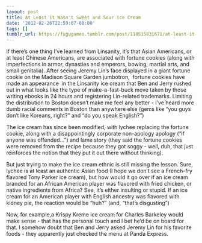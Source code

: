 ```yaml
---
layout: post
title: At Least It Wasn't Sweet and Sour Ice Cream
date: '2012-02-26T22:59:07-08:00'
tags: []
tumblr_url: https://fugugames.tumblr.com/post/110515831671/at-least-it-wasnt-sweet-and-sour-ice-cream
---
```

If there’s one thing I’ve learned from Linsanity, it’s that Asian Americans, or at least Chinese Americans, are associated with fortune cookies (along with imperfections in armor, dynasties and emperors, bowing, martial arts, and small genitalia). After seeing Jeremy Lin’s face displayed in a giant fortune cookie on the Madison Square Garden jumbotron, &nbsp;fortune cookies have made an appearance &nbsp;in the Linsanity ice cream that Ben and Jerry rushed out in what looks like the type of make-a-fast-buck move taken by those writing ebooks in 24 hours and registering Lin-related trademarks. Limiting the distribution to Boston doesn’t make me feel any better - I’ve heard more dumb racial comments in Boston than anywhere else (gems like “you guys don’t like Koreans, right?” and “do you speak English?”)

The ice cream has since been modified, with lychee replacing the fortune cookie, along with a disappointingly corporate non-apology apology (“if anyone was offended…”) and lame story (they said the fortune cookies were removed from the recipe because they got soggy - well, duh, that just reinforces the notion that they put it out there without thinking).

But just trying to make the ice cream ethnic is still missing the lesson. Sure, lychee is at least an authentic Asian food (I hope we don’t see a French-fry flavored Tony Parker ice cream), but how would it go over if an ice cream branded for an African American player was flavored with fried chicken, or native ingredients from Africa? See, it’s either insulting or stupid. If an ice cream for an American player with English ancestry was flavored with kidney pie, the reaction would be “huh?” (and, “that’s disgusting”)

Now, for example,a Krispy Kreme ice cream for Charles Barkeley would make sense - that has the personal touch and I bet he’d be on board for that. I somehow doubt that Ben and Jerry asked Jeremy Lin for his favorite foods - they apparently just checked the menu at Panda Express.

